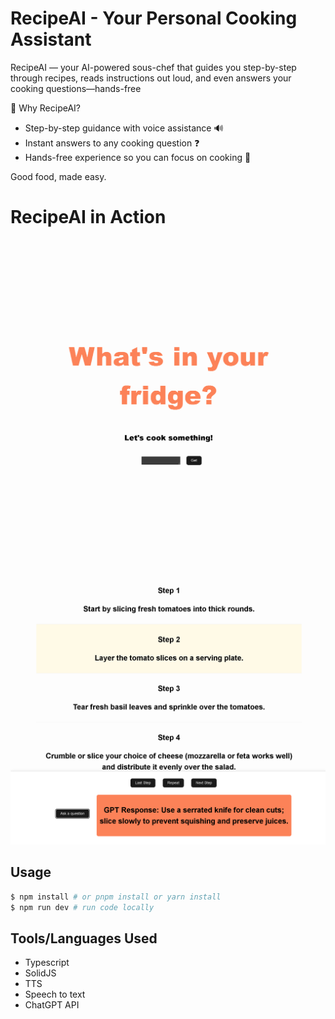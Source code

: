 # RecipeAI - Your Personal Cooking Assistant

RecipeAI — your AI-powered sous-chef that guides you step-by-step through recipes, reads instructions out loud, and even answers your cooking questions—hands-free

🚀 Why RecipeAI?

- Step-by-step guidance with voice assistance 🔊
- Instant answers to any cooking question ❓
- Hands-free experience so you can focus on cooking 🍳

Good food, made easy.

# RecipeAI in Action

![alt text](home.png)
![alt text](recipe.png)

## Usage

```bash
$ npm install # or pnpm install or yarn install
$ npm run dev # run code locally
```

## Tools/Languages Used
- Typescript
- SolidJS
- TTS
- Speech to text
- ChatGPT API
